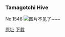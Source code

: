 ### Tamagotchi Hive
No.1546
![图片不见了~~~](https://imgs.xkcd.com/comics/tamagotchi_hive.png)

[原址](https://xkcd.com//1546) [下载](https://imgs.xkcd.com/comics/tamagotchi_hive.png)

